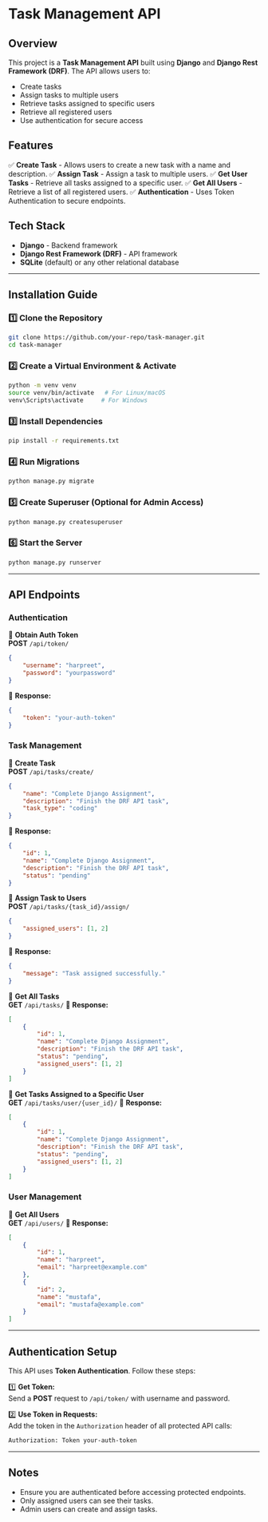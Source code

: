 # Task Management API

## Overview
This project is a **Task Management API** built using **Django** and **Django Rest Framework (DRF)**. The API allows users to:
- Create tasks
- Assign tasks to multiple users
- Retrieve tasks assigned to specific users
- Retrieve all registered users
- Use authentication for secure access

## Features
✅ **Create Task** - Allows users to create a new task with a name and description.
✅ **Assign Task** - Assign a task to multiple users.
✅ **Get User Tasks** - Retrieve all tasks assigned to a specific user.
✅ **Get All Users** - Retrieve a list of all registered users.
✅ **Authentication** - Uses Token Authentication to secure endpoints.

## Tech Stack
- **Django** - Backend framework
- **Django Rest Framework (DRF)** - API framework
- **SQLite** (default) or any other relational database

---

## Installation Guide
### 1️⃣ Clone the Repository
```bash
git clone https://github.com/your-repo/task-manager.git
cd task-manager
```

### 2️⃣ Create a Virtual Environment & Activate
```bash
python -m venv venv
source venv/bin/activate   # For Linux/macOS
venv\Scripts\activate     # For Windows
```

### 3️⃣ Install Dependencies
```bash
pip install -r requirements.txt
```

### 4️⃣ Run Migrations
```bash
python manage.py migrate
```

### 5️⃣ Create Superuser (Optional for Admin Access)
```bash
python manage.py createsuperuser
```

### 6️⃣ Start the Server
```bash
python manage.py runserver
```

---

## API Endpoints

### **Authentication**
🔐 **Obtain Auth Token**  
**POST** `/api/token/`
```json
{
    "username": "harpreet",
    "password": "yourpassword"
}
```
🔹 **Response:**
```json
{
    "token": "your-auth-token"
}
```

### **Task Management**
📌 **Create Task**  
**POST** `/api/tasks/create/`
```json
{
    "name": "Complete Django Assignment",
    "description": "Finish the DRF API task",
    "task_type": "coding"
}
```
🔹 **Response:**
```json
{
    "id": 1,
    "name": "Complete Django Assignment",
    "description": "Finish the DRF API task",
    "status": "pending"
}
```

📌 **Assign Task to Users**  
**POST** `/api/tasks/{task_id}/assign/`
```json
{
    "assigned_users": [1, 2]
}
```
🔹 **Response:**
```json
{
    "message": "Task assigned successfully."
}
```

📌 **Get All Tasks**  
**GET** `/api/tasks/`
🔹 **Response:**
```json
[
    {
        "id": 1,
        "name": "Complete Django Assignment",
        "description": "Finish the DRF API task",
        "status": "pending",
        "assigned_users": [1, 2]
    }
]
```

📌 **Get Tasks Assigned to a Specific User**  
**GET** `/api/tasks/user/{user_id}/`
🔹 **Response:**
```json
[
    {
        "id": 1,
        "name": "Complete Django Assignment",
        "description": "Finish the DRF API task",
        "status": "pending",
        "assigned_users": [1, 2]
    }
]
```

### **User Management**
📌 **Get All Users**  
**GET** `/api/users/`
🔹 **Response:**
```json
[
    {
        "id": 1,
        "name": "harpreet",
        "email": "harpreet@example.com"
    },
    {
        "id": 2,
        "name": "mustafa",
        "email": "mustafa@example.com"
    }
]
```

---

## Authentication Setup
This API uses **Token Authentication**. Follow these steps:

1️⃣ **Get Token:**  
Send a **POST** request to `/api/token/` with username and password.

2️⃣ **Use Token in Requests:**  
Add the token in the `Authorization` header of all protected API calls:
```bash
Authorization: Token your-auth-token
```

---

## Notes
- Ensure you are authenticated before accessing protected endpoints.
- Only assigned users can see their tasks.
- Admin users can create and assign tasks.


